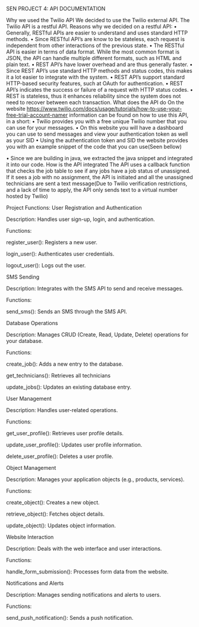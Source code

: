 SEN PROJECT 4: API DOCUMENTATION

Why we used the Twilio API
We decided to use the Twilio external API.
The Twilio API is a restful API. 
Reasons why we decided on a restful API:
•	Generally, RESTful APIs are easier to understand and uses standard HTTP methods.
•	Since RESTful API’s are know to be stateless, each request is independent from other interactions of the previous state.
•	The RESTful API is easier in terms of data format. While the most common format is JSON, the API can handle multiple different formats, such as HTML and plain text.
•	REST API’s have lower overhead and are thus generally faster.
•	Since REST API’s use standard HTTP methods and status codes, this makes it a lot easier to integrate with the system.
•	REST API’s  support standard HTTP-based security features, such at OAuth for authentication.
•	REST API’s indicates the success or failure of a request with HTTP status codes.
•	REST is stateless, thus it enhances reliability since the system does not need to recover between each transaction.
What does the API do
On the website  https://www.twilio.com/docs/usage/tutorials/how-to-use-your-free-trial-account-namer information can be found on how to use this API, in a short:
•	Twilio provides you with a free unique Twilio number that you can use for your messages. 
•	On this website you will have a dashboard you can use to send messages and view your authentication token as well as your SID
•	Using the authentication token and SID the website provides you with an example snippet of the code that you can use(Seen bellow)
 
 
•	 Since we are building in java, we extracted the java snippet and integrated it into our code.
How is the API integrated
The API uses a callback function that checks the job table to see if any jobs have a job status of unassigned. If it sees a job with no assignment, the API is initiated and all the unassigned technicians are sent a text message(Due to Twilio verification restrictions, and a lack of time to apply, the API only sends text to a virtual number hosted by Twilio)


Project Functions:
User Registration and Authentication

Description: Handles user sign-up, login, and authentication.

Functions:

register_user(): Registers a new user.

login_user(): Authenticates user credentials.

logout_user(): Logs out the user.

SMS Sending

Description: Integrates with the SMS API to send and receive messages.

Functions:

send_sms(): Sends an SMS through the SMS API.

Database Operations

Description: Manages CRUD (Create, Read, Update, Delete) operations for your database.

Functions:

create_job(): Adds a new entry to the database.

get_technicians(): Retrieves all technicians

update_jobs(): Updates an existing database entry.


User Management

Description: Handles user-related operations.

Functions:

get_user_profile(): Retrieves user profile details.

update_user_profile(): Updates user profile information.

delete_user_profile(): Deletes a user profile.

Object Management

Description: Manages your application objects (e.g., products, services).

Functions:

create_object(): Creates a new object.

retrieve_object(): Fetches object details.

update_object(): Updates object information.

Website Interaction

Description: Deals with the web interface and user interactions.

Functions:

handle_form_submission(): Processes form data from the website.

Notifications and Alerts

Description: Manages sending notifications and alerts to users.

Functions:

send_push_notification(): Sends a push notification.